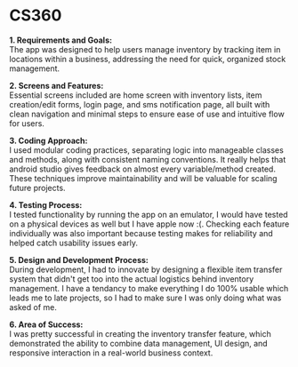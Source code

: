 # CS360

**1. Requirements and Goals:**  
The app was designed to help users manage inventory by tracking item in locations within a business, addressing the need for quick, organized stock management.

**2. Screens and Features:**  
Essential screens included are home screen with inventory lists, item creation/edit forms, login page, and sms notification page, all built with clean navigation and minimal steps to ensure ease of use and intuitive flow for users.

**3. Coding Approach:**  
I used modular coding practices, separating logic into manageable classes and methods, along with consistent naming conventions. It really helps that android studio gives feedback on almost every variable/method created. These techniques improve maintainability and will be valuable for scaling future projects.

**4. Testing Process:**  
I tested functionality by running the app on an emulator, I would have tested on a physical devices as well but I have apple now :(. Checking each feature individually was also important because testing makes for reliability and helped catch usability issues early.

**5. Design and Development Process:**  
During development, I had to innovate by designing a flexible item transfer system that didn't get too into the actual logistics behind inventory management. I have a tendancy to make everything I do 100% usable which leads me to late projects, so I had to make sure I was only doing what was asked of me.

**6. Area of Success:**  
I was pretty successful in creating the inventory transfer feature, which demonstrated the ability to combine data management, UI design, and responsive interaction in a real-world business context.
